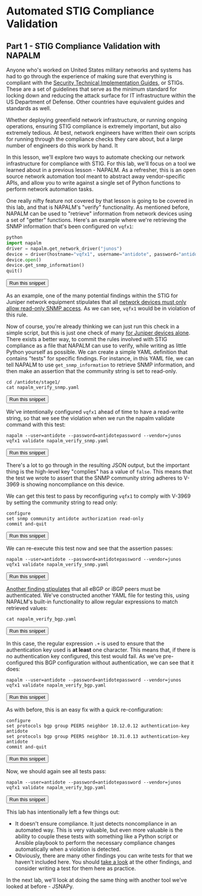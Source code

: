 # Automated STIG Compliance Validation
## Part 1  - STIG Compliance Validation with NAPALM

Anyone who's worked on United States military networks and systems has had to go through the experience of making sure that everything is compliant with the [Security Technical Implementation Guides](https://iase.disa.mil/stigs/Pages/index.aspx), or STIGs. These are a set of guidelines that serve as the minimum standard for locking down and reducing the attack surface for IT infrastructure within the US Department of Defense. Other countries have equivalent guides and standards as well.

Whether deploying greenfield network infrastructure, or running ongoing operations, ensuring STIG compliance is extremely important, but also extremely tedious. At best, network engineers have written their own scripts for running through the compliance checks they care about, but a large number of engineers do this work by hand. It

In this lesson, we'll explore two ways to automate checking our network infrastructure for compliance with STIG. For this lab, we'll focus on a tool we learned about in a previous lesson - NAPALM. As a refresher, this is an open source network automation tool meant to abstract away vendor-specific APIs, and allow you to write against a single set of Python functions to perform network automation tasks.

One really nifty feature not covered by that lesson is going to be covered in this lab, and that is NAPALM's "verify" functionality. As mentioned before, NAPALM can be used to "retrieve" information from network devices using a set of "getter" functions. Here's an example where we're retrieving the SNMP information that's been configured on `vqfx1`:

```python
python
import napalm
driver = napalm.get_network_driver("junos")
device = driver(hostname="vqfx1", username="antidote", password="antidotepassword")
device.open()
device.get_snmp_information()
quit()
```
<button type="button" class="btn btn-primary btn-sm" onclick="runSnippetInTab('linux1', this)">Run this snippet</button>

As an example, one of the many potential findings within the STIG for Juniper network equipment stipulates that all [network devices must only allow read-only SNMP access](https://stigviewer.com/stig/infrastructure_router__juniper/2018-03-06/finding/V-3969). As we can see, `vqfx1` would be in violation of this rule.

Now of course, you're already thinking we can just run this check in a simple script, but this is just one check of many [for Juniper devices alone](https://stigviewer.com/stig/infrastructure_router__juniper/). There exists a better way, to commit the rules involved with STIG compliance as a file that NAPALM can use to verify, while writing as little Python yourself as possible. We can create a simple YAML definition that contains "tests" for specific findings. For instance, in this YAML file, we can tell NAPALM to use `get_snmp_information` to retrieve SNMP information, and then make an assertion that the community string is set to read-only.

```
cd /antidote/stage1/
cat napalm_verify_snmp.yaml
```
<button type="button" class="btn btn-primary btn-sm" onclick="runSnippetInTab('linux1', this)">Run this snippet</button>

We've intentionally configured `vqfx1` ahead of time to have a read-write string, so that we see the violation when we run the napalm validate command with this test:

```
napalm --user=antidote --password=antidotepassword --vendor=junos vqfx1 validate napalm_verify_snmp.yaml
```
<button type="button" class="btn btn-primary btn-sm" onclick="runSnippetInTab('linux1', this)">Run this snippet</button>

There's a lot to go through in the resulting JSON output, but the important thing is the high-level key "complies" has a value of `false`.
This means that the test we wrote to assert that the SNMP community string adheres to V-3969 is showing noncompliance on this device.

We can get this test to pass by reconfiguring `vqfx1` to comply with V-3969 by setting the community string to read only:

```
configure
set snmp community antidote authorization read-only
commit and-quit
```
<button type="button" class="btn btn-primary btn-sm" onclick="runSnippetInTab('vqfx1', this)">Run this snippet</button>

We can re-execute this test now and see that the assertion passes:

```
napalm --user=antidote --password=antidotepassword --vendor=junos vqfx1 validate napalm_verify_snmp.yaml
```
<button type="button" class="btn btn-primary btn-sm" onclick="runSnippetInTab('linux1', this)">Run this snippet</button>

[Another finding stipulates](https://stigviewer.com/stig/infrastructure_router__juniper/2018-03-06/finding/V-31285) that all eBGP or iBGP peers must be authenticated. We've constructed another YAML file for testing this, using NAPALM's built-in functionality to allow regular expressions to match retrieved values:

```
cat napalm_verify_bgp.yaml
```
<button type="button" class="btn btn-primary btn-sm" onclick="runSnippetInTab('linux1', this)">Run this snippet</button>

In this case, the regular expression `.+` is used to ensure that the authentication key used is **at least** one character. This means that, if there is no authentication key configured, this test would fail. As we've pre-configured this BGP configuration without authentication, we can see that it does:

```
napalm --user=antidote --password=antidotepassword --vendor=junos vqfx1 validate napalm_verify_bgp.yaml
```
<button type="button" class="btn btn-primary btn-sm" onclick="runSnippetInTab('linux1', this)">Run this snippet</button>

As with before, this is an easy fix with a quick re-configuration:

```
configure
set protocols bgp group PEERS neighbor 10.12.0.12 authentication-key antidote
set protocols bgp group PEERS neighbor 10.31.0.13 authentication-key antidote
commit and-quit
```
<button type="button" class="btn btn-primary btn-sm" onclick="runSnippetInTab('vqfx1', this)">Run this snippet</button>

Now, we should again see all tests pass:

```
napalm --user=antidote --password=antidotepassword --vendor=junos vqfx1 validate napalm_verify_bgp.yaml
```
<button type="button" class="btn btn-primary btn-sm" onclick="runSnippetInTab('linux1', this)">Run this snippet</button>

This lab has intentionally left a few things out:
- It doesn't ensure compliance. It just detects noncompliance in an automated way. This is very valuable, but even more valuable is the ability to couple these tests with something like a Python script or Ansible playbook to perform the necessary compliance changes automatically when a violation is detected.
- Obviously, there are many other findings you can write tests for that we haven't included here. You should [take a look](https://stigviewer.com/stig/infrastructure_router__juniper/) at the other findings, and consider writing a test for them here as practice.

In the next lab, we'll look at doing the same thing with another tool we've looked at before - JSNAPy.
